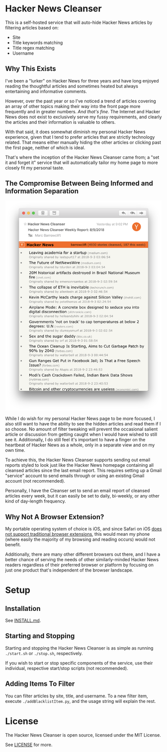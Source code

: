# Hacker News Cleanser

This is a self-hosted service that will auto-hide Hacker News articles by filtering articles based on:

* Site
* Title keywords matching
* Title regex matching
* Username

## Why This Exists

I've been a "lurker" on Hacker News for three years and have long enjoyed reading the thoughtful articles and sometimes heated but always entertaining and informative comments.

However, over the past year or so I've noticed a trend of articles covering an array of other topics making their way into the front page more frequently and in greater numbers. *And that's fine*. The Internet and Hacker News does not exist to exclusively serve my fussy requirements, and clearly the articles and their information is valuable to others.

With that said, it does somewhat diminish my personal Hacker News experience, given that I tend to prefer articles that are strictly technology related. That means either manually hiding the other articles or clicking past the first page, neither of which is ideal.

That's where the inception of the Hacker News Cleanser came from; a "set it and forget it" service that will automatically tailor my home page to more closely fit my personal taste.

## The Compromise Between Being Informed and Information Separation

<img width="638" src="https://raw.githubusercontent.com/barrowclift/hacker-news-cleanser/master/screenshots/email-report.png" />

While I do wish for my personal Hacker News page to be more focused, I also still want to have the ability to see the hidden articles and read them if I so choose. No amount of filter tweaking will prevent the occasional salient article or discussion from getting caught when I would have wished to still see it. Additionally, I do still feel it's important to have a finger on the heartbeat of Hacker News as a whole, only in a separate view and on my own time.

To achieve this, the Hacker News Cleanser supports sending out email reports styled to look just like the Hacker News homepage containing all cleansed articles since the last email report. This requires setting up a Gmail "service" account to send emails through or using an existing Gmail account (not recommended).

Personally, I have the Cleanser set to send an email report of cleansed articles every week, but it can easily be set to daily, bi-weekly, or any other kind of day-length frequency.

## Why Not A Browser Extension?

My portable operating system of choice is iOS, and since Safari on iOS [does not support traditional browser extensions](https://apple.stackexchange.com/a/321213), this would mean my phone (where easily the majority of my browsing and reading occurs) would not benefit.

Additionally, there are many other different browsers out there, and I have a better chance of serving the needs of other similarly-minded Hacker News readers regardless of their preferred browser or platform by focusing on just one product that's independent of the browser landscape.

# Setup

## Installation

See [INSTALL.md](https://github.com/barrowclift/hackerNewsCleanser/blob/master/INSTALL.md).

## Starting and Stopping

Starting and stopping the Hacker News Cleanser is as simple as running `./start.sh` or `./stop.sh`, respectively.

If you wish to start or stop specific components of the service, use their individual, respective start/stop scripts (not recommended).

## Adding Items To Filter

You can filter articles by site, title, and username. To a new filter item, execute `./addBlacklistItem.py`, and the usage string will explain the rest.

# License

The Hacker News Cleanser is open source, licensed under the MIT License.

See [LICENSE](https://github.com/barrowclift/shelf/blob/master/LICENSE) for more.
